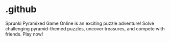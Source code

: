 # .github
Sprunki Pyramixed Game Online is an exciting puzzle adventure! Solve challenging pyramid-themed puzzles, uncover treasures, and compete with friends. Play now!
